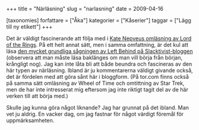 +++
title = "Närläsning"
slug = "narlasning"
date = 2009-04-16

[taxonomies]
forfattare = ["Åka"]
kategorier = ["Kåserier"]
taggar = ["Lägg till ny etikett"]
+++

Det är väldigt fascinerande att följa med i [Kate Nepveus omläsning av Lord of the Rings](http://www.tor.com/index.php?option=com_content&amp;view=blog&amp;id=13692). På ett helt annat sätt, men i samma omfattning, är det kul att läsa [den mycket grundliga sågningen av Left Behind på Slacktivist-bloggen](http://slacktivist.typepad.com/slacktivist/left_behind) (observera att man måste läsa baklänges om man vill börja från början, krångligt nog). Jag kan inte låta bli att både beundra och fascineras av den här typen av närläsning. Ibland är ju kommentarerna väldigt givande också, det är fördelen med att göra sånt här i bloggform. (På tor.com finns också på samma sätt omläsning av Wheel of Time och omtittning av Star Trek, men de har inte intresserat mig eftersom jag inte riktigt tagit del av de här verken till att börja med.)

Skulle jag kunna göra något liknande? Jag har grunnat på det ibland. Man vet ju aldrig. En vacker dag, om jag fastnar för något värdigt föremål för uppmärksamheten.
